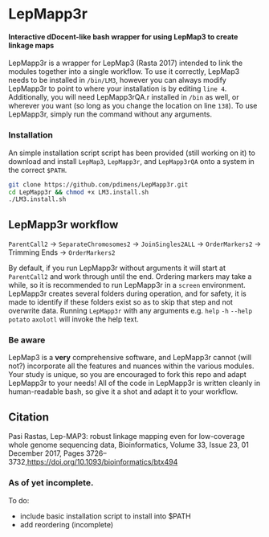 # LepMapp3r
#### Interactive dDocent-like bash wrapper for using LepMap3 to create linkage maps

LepMapp3r is a wrapper for LepMap3 (Rasta 2017) intended to link the modules together into a single workflow. To use it correctly, LepMap3 needs to be installed in `/bin/LM3`, however you can always modify LepMapp3r to point to where your installation is by editing `line 4`. Additionally, you will need LepMapp3rQA.r installed in `/bin` as well, or wherever you want (so long as you change the location on line `138`). To use LepMapp3r, simply run the command without any arguments.

### Installation
An simple installation script script has been provided (still working on it) to download and install `LepMap3`, `LepMapp3r`, and `LepMapp3rQA` onto a system in the correct `$PATH`.

```bash
git clone https://github.com/pdimens/LepMapp3r.git
cd LepMapp3r && chmod +x LM3.install.sh
./LM3.install.sh
```

## LepMapp3r workflow
`ParentCall2` -> `SeparateChromosomes2` -> `JoinSingles2ALL` -> `OrderMarkers2` -> Trimming Ends -> `OrderMarkers2`

By default, if you run LepMapp3r without arguments it will start at `ParentCall2` and work through until the end. Ordering markers may take a while, so it is recommended to run LepMapp3r in a `screen` environment. LepMapp3r creates several folders during operation, and for safety, it is made to identify if these folders exist so as to skip that step and not overwrite data. 
Running `LepMapp3r` with any arguments e.g. `help` `-h` `--help` `potato` `axolotl` will invoke the help text.

### Be aware
LepMap3 is a **very** comprehensive software, and LepMapp3r cannot (will not?) incorporate all the features and nuances within the various modules. Your study is unique, so you are encouraged to fork this repo and adapt LepMapp3r to your needs! All of the code in LepMapp3r is written cleanly in human-readable bash, so give it a shot and adapt it to your workflow. 

## Citation
Pasi Rastas, Lep-MAP3: robust linkage mapping even for low-coverage whole genome sequencing data, Bioinformatics, Volume 33, Issue 23, 01 December 2017, Pages 3726–3732,https://doi.org/10.1093/bioinformatics/btx494

### As of yet incomplete. 

To do:
 - include basic installation script to install into $PATH
 - add reordering (incomplete)

